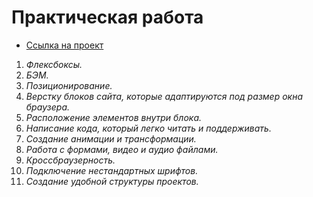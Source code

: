 # **Практическая работа**
 * [Ссылка на проект](https://renatibragimov1987.github.io/how-to-learn/index.html)
1. *Флексбоксы.*
2. *БЭМ.*
3. *Позиционирование.*
4. *Верстку блоков сайта, которые адаптируются под размер окна браузера.*
5. *Расположение элементов внутри блока.*
6. *Написание кода, который легко читать и поддерживать.*
7. *Создание анимации и трансформации.*
8. *Работа с формами, видео и аудио файлами.*
9. *Кроссбраузерность.*
10. *Подключение нестандартных шрифтов.*
11. *Создание удобной структуры проектов.*
